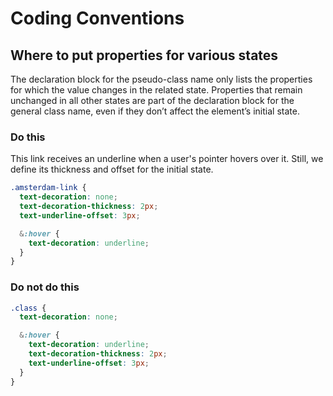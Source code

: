 # Coding Conventions

## Where to put properties for various states

The declaration block for the pseudo-class name only lists the properties for which the value changes in the related state. Properties that remain unchanged in all other states are part of the declaration block for the general class name, even if they don’t affect the element’s initial state.

### Do this

This link receives an underline when a user's pointer hovers over it. Still, we define its thickness and offset for the initial state.

```css
.amsterdam-link {
  text-decoration: none;
  text-decoration-thickness: 2px;
  text-underline-offset: 3px;

  &:hover {
    text-decoration: underline;
  }
}
```

### Do not do this

```css
.class {
  text-decoration: none;

  &:hover {
    text-decoration: underline;
    text-decoration-thickness: 2px;
    text-underline-offset: 3px;
  }
}
```
